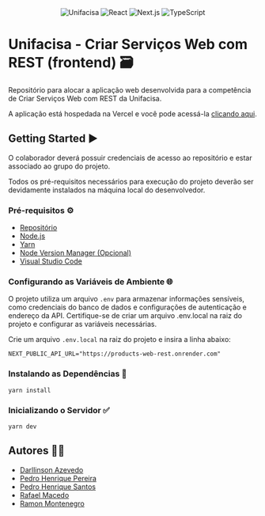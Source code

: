 <div align="center">
  <img alt="Unifacisa" src="https://img.shields.io/badge/Unifacisa-00599C?style=for-the-badge&logo=java&logoColor=white">
  <img alt="React" src="https://img.shields.io/badge/React-20232A?style=for-the-badge&logo=react&logoColor=61DAFB">
  <img alt="Next.js" src="https://img.shields.io/badge/Next.js-000000?style=for-the-badge&logo=next.js&logoColor=white">
  <img alt="TypeScript" src="https://img.shields.io/badge/TypeScript-007ACC?style=for-the-badge&logo=typescript&logoColor=white">
</div>

# Unifacisa - Criar Serviços Web com REST (frontend) 🗃️

Repositório para alocar a aplicação web desenvolvida para a competência de Criar Serviços Web com REST da Unifacisa.

A aplicação está hospedada na Vercel e você pode acessá-la [clicando aqui](https://budega-unifacisa.vercel.app/).

## Getting Started ▶️

O colaborador deverá possuir credenciais de acesso ao repositório e estar associado ao grupo do projeto.

Todos os pré-requisitos necessários para execução do projeto deverão ser devidamente instalados na máquina local do desenvolvedor.

### Pré-requisitos ⚙️

- [Repositório](https://github.com/darllinsonazvd/web-rest-unifacisa-web)
- [Node.js](https://nodejs.org/en)
- [Yarn](https://yarnpkg.com/getting-started)
- [Node Version Manager (Opcional)](https://github.com/nvm-sh/nvm)
- [Visual Studio Code](https://code.visualstudio.com/)

### Configurando as Variáveis de Ambiente 🌐

O projeto utiliza um arquivo `.env` para armazenar informações sensíveis, como credenciais do banco de dados e configurações de autenticação e endereço da API. Certifique-se de criar um arquivo .env.local na raiz do projeto e configurar as variáveis necessárias.

Crie um arquivo `.env.local` na raiz do projeto e insira a linha abaixo:

`NEXT_PUBLIC_API_URL="https://products-web-rest.onrender.com"`

### Instalando as Dependências 💾

`yarn install`

### Inicializando o Servidor ✅

`yarn dev`

## Autores 🧑‍💻

- [Darllinson Azevedo](https://github.com/darllinsonazvd)
- [Pedro Henrique Pereira](https://github.com/pedrohpdo)
- [Pedro Henrique Santos](https://github.com/pedrohsantosg)
- [Rafael Macedo](https://github.com/rafaelmacedos)
- [Ramon Montenegro](https://github.com/ramonmontenegropng)
